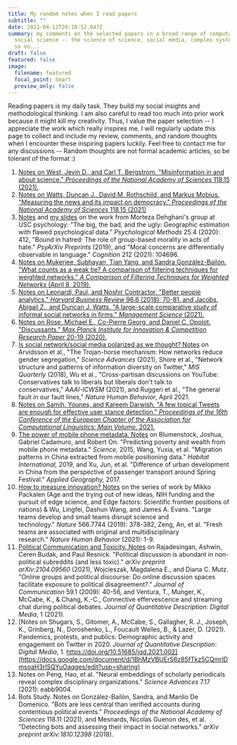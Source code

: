 ```yaml
---
title: My random notes when I read papers
subtitle: ""
date: 2021-04-12T20:10:52.647Z
summary: my comments on the selected papers in a broad range of computational
  social science -- the science of science, social media, complex systems, and
  so on...
draft: false
featured: false
image:
  filename: featured
  focal_point: Smart
  preview_only: false
---
```

Reading papers is my daily task. They build my social insights and methodological thinking. I am also careful to read too much into prior work because it might kill my creativity. Thus, I value the paper selection -- I appreciate the work which really inspires me. I will regularly update this page to collect and include my review, comments, and random thoughts when I encounter these inspiring papers luckily. Feel free to contact me for any discussions -- Random thoughts are not formal academic articles, so be tolerant of the format :)

1. [Notes on West, Jevin D., and Carl T. Bergstrom. "Misinformation in and about science." *Proceedings of the National Academy of Sciences* 118.15 (2021).](https://docs.google.com/document/d/1sT-oseC9EVJUbXNXmLZn2tWmftyoFkYumTtr-7voH4A/edit?usp=sharing)
2. [Notes on Watts, Duncan J., David M. Rothschild, and Markus Mobius. "Measuring the news and its impact on democracy." *Proceedings of the National Academy of Sciences* 118.15 (2021)](https://docs.google.com/document/d/1E6Idk6wvX1yZkQtt74o_LO753MmSSfJT8j_yHfjyopk/edit?usp=sharing)
3. [Notes](https://docs.google.com/document/d/13urhFb0HOk2Ah75m_y7Yzlh0X9ZeqKFu2HdY0SI4L0o/edit?usp=sharing) and [my slides](https://www.dropbox.com/s/atmm1d8tkhca2su/Presentation_honglin.pptx?dl=0) on the work from Morteza Dehghani's group at USC psychology: "The big, the bad, and the ugly: Geographic estimation with flawed psychological data." *Psychological Methods* 25.4 (2020): 412, "Bound in hatred: The role of group-based morality in acts of hate." *PsyArXiv Preprints* (2019), and "Moral concerns are differentially observable in language." *Cognition* 212 (2021): 104696.
4. [Notes on Mukerjee, Subhayan, Tian Yang, and Sandra González-Bailón. "What counts as a weak tie? A comparison of filtering techniques for weighted networks." *A Comparison of Filtering Techniques for Weighted Networks* (April 8, 2019).](https://docs.google.com/document/d/1iEJisbx1SUmeFBFMRKi2SNXBpM0D74BcUHgpb7kIb74/edit?usp=sharing)
5. [Notes on Leonardi, Paul, and Noshir Contractor. "Better people analytics." *Harvard Business Review* 96.6 (2018): 70-81, and Jacobs, Abigail Z., and Duncan J. Watts. "A large-scale comparative study of informal social networks in firms." *Management Science* (2021).](https://docs.google.com/document/d/1d48_RqVz-7pBdyerMhx5VZUcPwSaS6G-RYBY1RBDdGE/edit?usp=sharing)
6. [Notes on Rose, Michael E., Co-Pierre Georg, and Daniel C. Opolot. "Discussants." *Max Planck Institute for Innovation & Competition Research Paper* 20-19 (2020).](https://docs.google.com/document/d/1tZik2EL_YxshCLdMJN3BtBK-6H-kTgggsb3xs8GYTqE/edit?usp=sharing)
7. [Is social network/social media polarized as we thought? Notes](https://docs.google.com/document/d/1nqBvLI-mjJOfFdFQ7FZ8BUjgAtVxsEQbOtTAolm78jo/edit?usp=sharing) on Arvidsson et al., "The Trojan-horse mechanism: How networks reduce gender segregation," *Science Advances* (2021), Shore et al., "Network structure and patterns of information diversity on Twitter," *MIS Quarterly* (2018), Wu et al., "Cross-partisan discussions on YouTube: Conservatives talk to liberals but liberals don't talk to conservatives," *AAAI-ICWSM* (2021), and Ruggeri et al., "The general fault in our fault lines," *Nature Human Behavior*, April 2021.
8. [Notes on Samih, Younes, and Kareem Darwish. "A few topical Tweets are enough for effective user stance detection." *Proceedings of the 16th Conference of the European Chapter of the Association for Computational Linguistics: Main Volume*. 2021.](https://docs.google.com/document/d/1yHTyJK6cf6wOleXhdeA6s0KhJDibWVlWt71TcWEiROI/edit?usp=sharing)
9. [The power of mobile phone metadata. Notes](https://docs.google.com/document/d/1DxiiwjtAF06f-kldl6wXxbPxyGR5Q7kli0vq5ga9Pgo/edit?usp=sharing) on Blumenstock, Joshua, Gabriel Cadamuro, and Robert On. "Predicting poverty and wealth from mobile phone metadata." *Science,* 2015, Wang, Yuxia, et al. "Migration patterns in China extracted from mobile positioning data." *Habitat International,* 2019, and Xu, Jun, et al. "Difference of urban development in China from the perspective of passenger transport around Spring Festival." *Applied Geography,* 2017.
10. [How to measure innovation? Notes](https://docs.google.com/document/d/1dEt1CA1rZ2eM9h1LcoBCGd4u7W5oixQfdl5MGGCrYrg/edit?usp=sharing) on the series of work by Mikko Packalen (Age and the trying out of new ideas, NIH funding and the pursuit of edge science, and Edge factors: Scientific frontier positions of nations) & Wu, Lingfei, Dashun Wang, and James A. Evans. "Large teams develop and small teams disrupt science and technology." *Nature* 566.7744 (2019): 378-382, Zeng, An, et al. "Fresh teams are associated with original and multidisciplinary research." *Nature Human Behavior* (2021): 1-9.
11. [Political Communication and Toxicity. Notes](https://docs.google.com/document/d/17NuWm7h1P_pWX_U8g1hgFWrMi9Q6FcgAW8Y3bRZd4m8/edit?usp=sharing) on Rajadesingan, Ashwin, Ceren Budak, and Paul Resnick. "Political discussion is abundant in non-political subreddits (and less toxic)." *arXiv preprint arXiv:2104.09560* (2021), Wojcieszak, Magdalena E., and Diana C. Mutz. "Online groups and political discourse: Do online discussion spaces facilitate exposure to political disagreement?." *Journal of Communication* 59.1 (2009): 40-56, and Ventura, T., Munger, K., McCabe, K., & Chang, K.-C., Connective effervescence and streaming chat during political debates. *Journal of Quantitative Description: Digital Media*, 1 (2021).
12. [Notes on Shugars, S., Gitomer, A., McCabe, S., Gallagher, R. J., Joseph, K., Grinberg, N., Doroshenko, L., Foucault Welles, B., & Lazer, D. (2021). Pandemics, protests, and publics: Demographic activity and engagement on Twitter in 2020. *Journal of Quantitative Description*: *Digital Media*, 1. https://doi.org/10.51685/jqd.2021.002](https://docs.google.com/document/d/1BhMzVBUErS6z85fTkz5CQmrlDmsoaH3rlSQYuOaqges/edit?usp=sharing)
13. Notes on Peng, Hao, et al. "Neural embeddings of scholarly periodicals reveal complex disciplinary organizations." *Science Advances* 7.17 (2021): eabb9004.
14. Bots Study. Notes on González-Bailón, Sandra, and Manlio De Domenico. "Bots are less central than verified accounts during contentious political events." *Proceedings of the National Academy of Sciences* 118.11 (2021), and Mesnards, Nicolas Guenon des, et al. "Detecting bots and assessing their impact in social networks." *arXiv preprint arXiv:1810.12398* (2018).